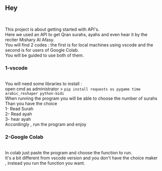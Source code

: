 <h2>Hey</h2></br>

This project is about getting started with API's.</br>
Here we used an API to get Qran surahs, ayahs and even hear it by the reciter Mishary Al Afasy.</br>
You will find 2 codes : the first is for local machines using vscode and the second is for users of Google Colab.</br>
You will be guided to use both of them.</br>
<h3>1-vscode</h3></br>
You will need some libraries to install :</br>
open cmd as administrator > <code>pip install requests os pygame time arabic_reshaper python-bidi </code></br>
When running the program you will be able to choose the number of surahs</br>
Than you have the choice </br>
1- Read Surah</br>
2- Read ayah</br>
3- hear ayah</br>
Accordingly , run the program and enjoy </br>
<h3>2-Google Colab</h3></br>
In colab just paste the program and choose the function to run.</br>
It's a bit different from vscode version and you don't have the choice maker , instead you run the function you want.</br>
